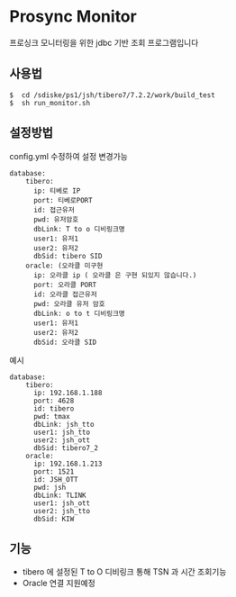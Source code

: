 # Prosync Monitor
프로싱크 모니터링을 위한 jdbc 기반 조회 프로그램입니다 

## 사용법 
```
$  cd /sdiske/ps1/jsh/tibero7/7.2.2/work/build_test
$  sh run_monitor.sh 
```
## 설정방법
config.yml 수정하여 설정 변경가능
```
database:
    tibero:
      ip: 티베로 IP
      port: 티베로PORT
      id: 접근유저
      pwd: 유저암호
      dbLink: T to o 디비링크명
      user1: 유저1
      user2: 유저2
      dbSid: tibero SID
    oracle: (오라클 미구현 
      ip: 오라클 ip ( 오라클 은 구현 되있지 않습니다.)
      port: 오라클 PORT
      id: 오라클 접근유저
      pwd: 오라클 유저 암호
      dbLink: o to t 디비링크명
      user1: 유저1 
      user2: 유저2
      dbSid: 오라클 SID
```
예시
```
database:
    tibero:
      ip: 192.168.1.188
      port: 4628
      id: tibero
      pwd: tmax
      dbLink: jsh_tto
      user1: jsh_tto
      user2: jsh_ott
      dbSid: tibero7_2
    oracle:
      ip: 192.168.1.213
      port: 1521
      id: JSH_OTT
      pwd: jsh
      dbLink: TLINK
      user1: jsh_ott
      user2: jsh_tto
      dbSid: KIW

```
## 기능 
* tibero 에 설정된 T to O 디비링크 통해 TSN 과 시간 조회기능
* Oracle 연결 지원예정